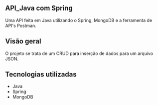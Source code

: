 ## API_Java com Spring

Uma API feita em Java utilizando o Spring, MongoDB e a ferramenta de API's Postman.

## Visão geral

O projeto se trata de um CRUD para inserção de dados para um arquivo JSON.

## Tecnologias utilizadas

- Java
- Spring
- MongoDB
